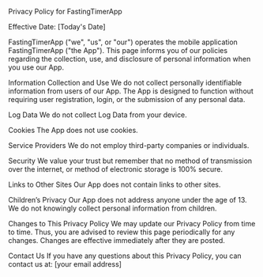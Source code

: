 
Privacy Policy for FastingTimerApp

Effective Date: [Today's Date]

FastingTimerApp ("we", "us", or "our") operates the mobile application FastingTimerApp ("the App"). This page informs you of our policies regarding the collection, use, and disclosure of personal information when you use our App.

Information Collection and Use
We do not collect personally identifiable information from users of our App. The App is designed to function without requiring user registration, login, or the submission of any personal data.

Log Data
We do not collect Log Data from your device.

Cookies
The App does not use cookies.

Service Providers
We do not employ third-party companies or individuals.

Security
We value your trust but remember that no method of transmission over the internet, or method of electronic storage is 100% secure.

Links to Other Sites
Our App does not contain links to other sites.

Children’s Privacy
Our App does not address anyone under the age of 13. We do not knowingly collect personal information from children.

Changes to This Privacy Policy
We may update our Privacy Policy from time to time. Thus, you are advised to review this page periodically for any changes. Changes are effective immediately after they are posted.

Contact Us
If you have any questions about this Privacy Policy, you can contact us at: [your email address]

